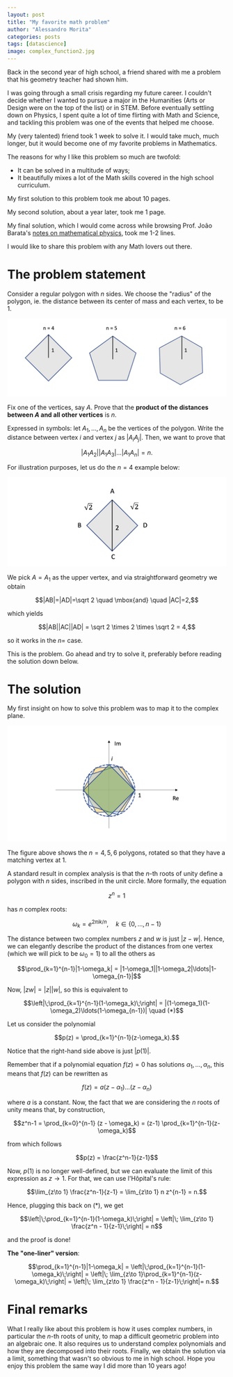 ```yaml
---
layout: post
title: "My favorite math problem"
author: "Alessandro Morita"
categories: posts
tags: [datascience]
image: complex_function2.jpg
---
```


Back in the second year of high school, a friend shared with me a problem that his geometry teacher had shown him.

I was going through a small crisis regarding my future career. I couldn't decide whether I wanted to pursue a major in the Humanities (Arts or Design were on the top of the list) or in STEM. Before eventually settling down on Physics, I spent quite a lot of time flirting with Math and Science, and tackling this problem was one of the events that helped me choose.

My (very talented) friend took 1 week to solve it. I would take much, much longer, but it would become one of my favorite problems in Mathematics.

The reasons for why I like this problem so much are twofold:

* It can be solved in a multitude of ways;
* It beautifully mixes a lot of the Math skills covered in the high school curriculum.

My first solution to this problem took me about 10 pages.

My second solution, about a year later, took me 1 page.

My final solution, which I would come across while browsing Prof. João Barata's [notes on mathematical physics](http://denebola.if.usp.br/~jbarata/Notas_de_aula/capitulos.html), took me 1-2 lines.

I would like to share this problem with any Math lovers out there.

# The problem statement

Consider a regular polygon with $n$ sides. We choose the "radius" of the polygon, ie. the distance between its center of mass and each vertex, to be 1. 

![image.png](https://raw.githubusercontent.com/takeshimg92/takeshimg92.github.io/main/assets/img/math_problem/markdown_3_attachment_0_0.png)

Fix one of the vertices, say $A$. Prove that the **product of the distances between $A$ and all other vertices** is $n$. 

Expressed in symbols: let $A_1,\ldots, A_n$ be the vertices of the polygon. Write the distance between vertex $i$ and vertex $j$ as $\vert A_i A_j \vert$. Then, we want to prove that

$$\vert A_1 A_2 \vert \vert A_1 A_3 \vert \ldots \vert A_1 A_n \vert = n.$$


For illustration purposes, let us do the $n=4$ example below:

![image.png](https://raw.githubusercontent.com/takeshimg92/takeshimg92.github.io/main/assets/img/math_problem/markdown_5_attachment_0_0.png)

We pick $A=A_1$ as the upper vertex, and via straightforward geometry we obtain 

$$|AB|=|AD|=\sqrt 2 \quad \mbox{and} \quad |AC|=2,$$

which yields

$$|AB||AC||AD| = \sqrt 2 \times 2 \times \sqrt 2 = 4,$$

so it works in the $n=$ case.

This is the problem. Go ahead and try to solve it, preferably before reading the solution down below.

# The solution

My first insight on how to solve this problem was to map it to the complex plane.

![image.png](https://raw.githubusercontent.com/takeshimg92/takeshimg92.github.io/main/assets/img/math_problem/markdown_9_attachment_0_0.png)

The figure above shows the $n=4,5,6$ polygons, rotated so that they have a matching vertex at 1. 

A standard result in complex analysis is that the $n$-th roots of unity define a polygon with $n$ sides, inscribed in the unit circle. More formally, the equation 

$$z^n = 1$$

has $n$ complex roots: 

$$\omega_k = e^{2\pi i k/n},\quad k \in \{0,\ldots, n-1\}$$

The distance between two complex numbers $z$ and $w$ is just $\vert z-w\vert$. Hence, we can elegantly describe the product of the distances from one vertex (which we will pick to be $\omega_0=1$) to all the others as

$$\prod_{k=1}^{n-1}|1-\omega_k| = |1-\omega_1||1-\omega_2|\ldots|1-\omega_{n-1}|$$

Now, $\vert zw \vert = \vert z \vert \vert w \vert$, so this is equivalent to

$$\left|\;\prod_{k=1}^{n-1}(1-\omega_k)\;\right| = |(1-\omega_1)(1-\omega_2)\ldots(1-\omega_{n-1})| \quad (*)$$

Let us consider the polynomial

$$p(z) = \prod_{k=1}^{n-1}(z-\omega_k).$$

Notice that the right-hand side above is just $\vert p(1)\vert$. 

Remember that if a polynomial equation $f(z) = 0$ has solutions $\alpha_1,\ldots,\alpha_n$, this means that $f(z)$ can be rewritten as

$$f(z) = a(z-\alpha_1)\ldots (z-\alpha_n)$$

where $a$ is a constant. Now, the fact that we are considering the $n$ roots of unity means that, by construction,

$$z^n-1 = \prod_{k=0}^{n-1} (z - \omega_k) = (z-1) \prod_{k=1}^{n-1}(z-\omega_k)$$

from which follows

$$p(z) = \frac{z^n-1}{z-1}$$

Now, $p(1)$ is no longer well-defined, but we can evaluate the limit of this expression as $z \to 1$. For that, we can use l'Hôpital's rule:

$$\lim_{z\to 1} \frac{z^n-1}{z-1} = \lim_{z\to 1} n z^{n-1} = n.$$

Hence, plugging this back on $(*)$, we get

$$\left|\;\prod_{k=1}^{n-1}(1-\omega_k)\;\right| = \left|\; \lim_{z\to 1} \frac{z^n - 1}{z-1}\;\right| = n$$

and the proof is done!

**The "one-liner" version**:

$$\prod_{k=1}^{n-1}|1-\omega_k| = \left|\;\prod_{k=1}^{n-1}(1-\omega_k)\;\right| = \left|\; \lim_{z\to 1}\prod_{k=1}^{n-1}(z-\omega_k)\;\right| = \left|\; \lim_{z\to 1} \frac{z^n - 1}{z-1}\;\right|= n.$$


# Final remarks

What I really like about this problem is how it uses complex numbers, in particular the $n$-th roots of unity, to map a difficult geometric problem into an algebraic one. It also requires us to understand complex polynomials and how they are decomposed into their roots. Finally, we obtain the solution via a limit, something that wasn't so obvious to me in high school. Hope you enjoy this problem the same way I did more than 10 years ago!
